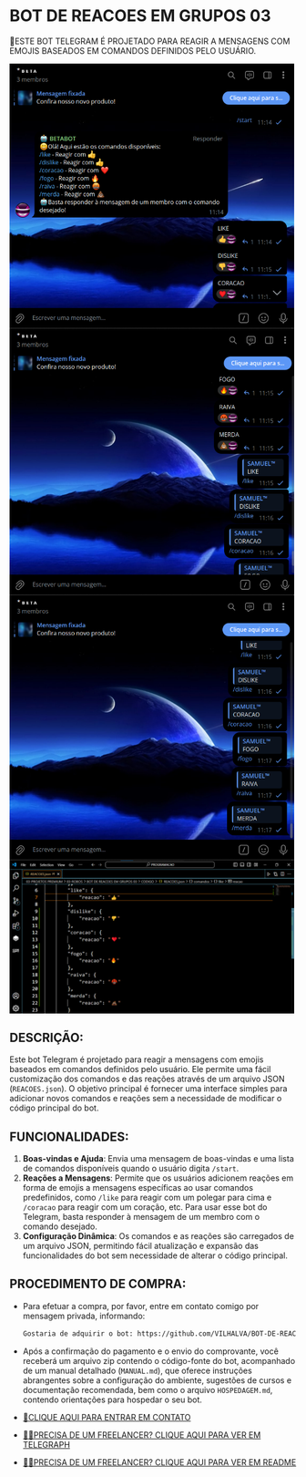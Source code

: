 # BOT DE REACOES EM GRUPOS 03
🛑ESTE BOT TELEGRAM É PROJETADO PARA REAGIR A MENSAGENS COM EMOJIS BASEADOS EM COMANDOS DEFINIDOS PELO USUÁRIO.

<img src="./IMAGENS/FOTO_01.png" align="center" width="500"> <br>
<img src="./IMAGENS/FOTO_02.png" align="center" width="500"> <br>
<img src="./IMAGENS/FOTO_03.png" align="center" width="500"> <br>
<img src="./IMAGENS/FOTO_04.png" align="center" width="500"> <br>

## DESCRIÇÃO:
Este bot Telegram é projetado para reagir a mensagens com emojis baseados em comandos definidos pelo usuário. Ele permite uma fácil customização dos comandos e das reações através de um arquivo JSON (`REACOES.json`). O objetivo principal é fornecer uma interface simples para adicionar novos comandos e reações sem a necessidade de modificar o código principal do bot.

## FUNCIONALIDADES:
1. **Boas-vindas e Ajuda**: Envia uma mensagem de boas-vindas e uma lista de comandos disponíveis quando o usuário digita `/start`.
2. **Reações a Mensagens**: Permite que os usuários adicionem reações em forma de emojis a mensagens específicas ao usar comandos predefinidos, como `/like` para reagir com um polegar para cima e `/coracao` para reagir com um coração, etc. Para usar esse bot do Telegram, basta responder à mensagem de um membro com o comando desejado.
3. **Configuração Dinâmica**: Os comandos e as reações são carregados de um arquivo JSON, permitindo fácil atualização e expansão das funcionalidades do bot sem necessidade de alterar o código principal.

## PROCEDIMENTO DE COMPRA:
- Para efetuar a compra, por favor, entre em contato comigo por mensagem privada, informando:
    ```bash
    Gostaria de adquirir o bot: https://github.com/VILHALVA/BOT-DE-REACOES-EM-GRUPOS-03
    ```

- Após a confirmação do pagamento e o envio do comprovante, você receberá um arquivo zip contendo o código-fonte do bot, acompanhado de um manual detalhado (`MANUAL.md`), que oferece instruções abrangentes sobre a configuração do ambiente, sugestões de cursos e documentação recomendada, bem como o arquivo `HOSPEDAGEM.md`, contendo orientações para hospedar o seu bot.

- [🤑CLIQUE AQUI PARA ENTRAR EM CONTATO](https://t.me/VILHALVA100)
- [🧑‍💻PRECISA DE UM FREELANCER? CLIQUE AQUI PARA VER EM TELEGRAPH](https://telegra.ph/FREELANCER-10-19-9)
- [🧑‍💻PRECISA DE UM FREELANCER? CLIQUE AQUI PARA VER EM README](https://github.com/VILHALVA/VILHALVA/blob/main/FREELANCER/README.md)